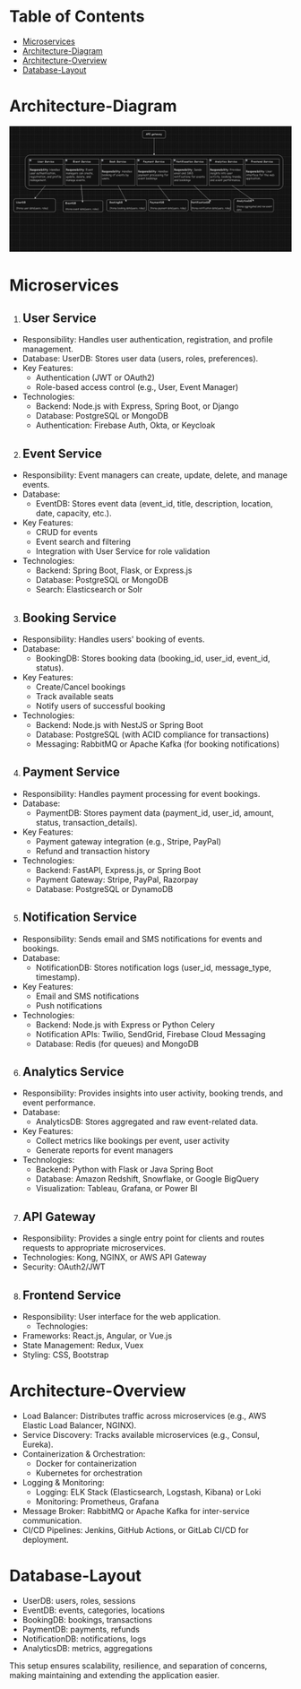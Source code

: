 # Table of Contents
- [Microservices](#Microservices)
- [Architecture-Diagram](#Architecture-Diagram)
- [Architecture-Overview](#Architecture-Overview)
- [Database-Layout](#Database-Layout)

# Architecture-Diagram
![image](https://github.com/Kingknight23/API-backend/blob/master/img/1I-6tjPB2ukMVBunWDOhO6iNinSTsGQ4.png)

  
# Microservices
1. ## User Service
- Responsibility: Handles user authentication, registration, and profile management.
- Database: UserDB: Stores user data (users, roles, preferences).
- Key Features:
  - Authentication (JWT or OAuth2)
  - Role-based access control (e.g., User, Event Manager)
- Technologies:
  - Backend: Node.js with Express, Spring Boot, or Django
  - Database: PostgreSQL or MongoDB
  - Authentication: Firebase Auth, Okta, or Keycloak

2. ## Event Service
- Responsibility: Event managers can create, update, delete, and manage events.
- Database:
  - EventDB: Stores event data (event_id, title, description, location, date, capacity, etc.).
- Key Features:
  - CRUD for events
  - Event search and filtering
  - Integration with User Service for role validation
- Technologies:
  - Backend: Spring Boot, Flask, or Express.js
  - Database: PostgreSQL or MongoDB
  - Search: Elasticsearch or Solr

3. ## Booking Service
- Responsibility: Handles users' booking of events.
- Database:
  - BookingDB: Stores booking data (booking_id, user_id, event_id, status).
- Key Features:
  - Create/Cancel bookings
  - Track available seats
  - Notify users of successful booking
- Technologies:
  - Backend: Node.js with NestJS or Spring Boot
  - Database: PostgreSQL (with ACID compliance for transactions)
  - Messaging: RabbitMQ or Apache Kafka (for booking notifications)

4. ## Payment Service
- Responsibility: Handles payment processing for event bookings.
- Database:
  - PaymentDB: Stores payment data (payment_id, user_id, amount, status, transaction_details).
- Key Features:
  - Payment gateway integration (e.g., Stripe, PayPal)
  - Refund and transaction history
- Technologies:
  - Backend: FastAPI, Express.js, or Spring Boot
  - Payment Gateway: Stripe, PayPal, Razorpay
  - Database: PostgreSQL or DynamoDB

5. ## Notification Service
- Responsibility: Sends email and SMS notifications for events and bookings.
- Database:
  - NotificationDB: Stores notification logs (user_id, message_type, timestamp).
- Key Features:
  - Email and SMS notifications
  - Push notifications
- Technologies:
  - Backend: Node.js with Express or Python Celery
  - Notification APIs: Twilio, SendGrid, Firebase Cloud Messaging
  - Database: Redis (for queues) and MongoDB

6. ## Analytics Service
- Responsibility: Provides insights into user activity, booking trends, and event performance.
- Database:
  - AnalyticsDB: Stores aggregated and raw event-related data.
- Key Features:
  - Collect metrics like bookings per event, user activity
  - Generate reports for event managers
- Technologies:
  - Backend: Python with Flask or Java Spring Boot
  - Database: Amazon Redshift, Snowflake, or Google BigQuery
  - Visualization: Tableau, Grafana, or Power BI

7. ## API Gateway
- Responsibility: Provides a single entry point for clients and routes requests to appropriate microservices.
- Technologies: Kong, NGINX, or AWS API Gateway
- Security: OAuth2/JWT

8. ## Frontend Service
- Responsibility: User interface for the web application.
  - Technologies:
- Frameworks: React.js, Angular, or Vue.js
- State Management: Redux, Vuex
- Styling: CSS, Bootstrap

# Architecture-Overview
- Load Balancer: Distributes traffic across microservices (e.g., AWS Elastic Load Balancer, NGINX).
- Service Discovery: Tracks available microservices (e.g., Consul, Eureka).
- Containerization & Orchestration:
  - Docker for containerization
  - Kubernetes for orchestration
- Logging & Monitoring:
  - Logging: ELK Stack (Elasticsearch, Logstash, Kibana) or Loki
  - Monitoring: Prometheus, Grafana
- Message Broker: RabbitMQ or Apache Kafka for inter-service communication.
- CI/CD Pipelines: Jenkins, GitHub Actions, or GitLab CI/CD for deployment.

# Database-Layout
- UserDB: users, roles, sessions
- EventDB: events, categories, locations
- BookingDB: bookings, transactions
- PaymentDB: payments, refunds
- NotificationDB: notifications, logs
- AnalyticsDB: metrics, aggregations

This setup ensures scalability, resilience, and separation of concerns, making maintaining and extending the application easier.


